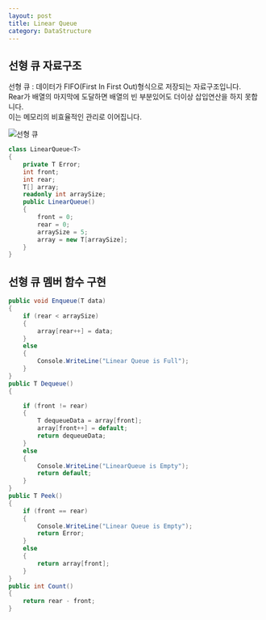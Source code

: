 ```yaml
---
layout: post
title: Linear Queue
category: DataStructure
---
```


## 선형 큐 자료구조

선형 큐 : 데이터가 FIFO(First In First Out)형식으로 저장되는 자료구조입니다.   
Rear가 배열의 마지막에 도달하면 배열의 빈 부분있어도 더이상 삽입연산을 하지 못합니다.   
이는 메모리의 비효율적인 관리로 이어집니다.

![선형 큐](https://media.geeksforgeeks.org/wp-content/uploads/20220816162225/Queue.png)

~~~c#
class LinearQueue<T>
{
    private T Error;
    int front;
    int rear;
    T[] array;
    readonly int arraySize;
    public LinearQueue()
    {
        front = 0;
        rear = 0;
        arraySize = 5;
        array = new T[arraySize];
    }
}
~~~

## 선형 큐 멤버 함수 구현

~~~c#
public void Enqueue(T data)
{
    if (rear < arraySize)
    {
        array[rear++] = data;
    }
    else
    {
        Console.WriteLine("Linear Queue is Full");
    }
}
public T Dequeue()
{

    if (front != rear)
    {
        T dequeueData = array[front];
        array[front++] = default;
        return dequeueData;
    }
    else
    {
        Console.WriteLine("LinearQueue is Empty");
        return default;
    }
}
public T Peek()
{
    if (front == rear)
    {
        Console.WriteLine("Linear Queue is Empty");
        return Error;
    }
    else
    {
        return array[front];
    }
}
public int Count()
{
    return rear - front;
}
~~~